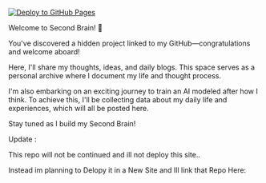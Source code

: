 [![Deploy to GitHub Pages](https://github.com/kvnlabs/Second-Brain/actions/workflows/cl.yml/badge.svg)](https://github.com/kvnlabs/Second-Brain/actions/workflows/cl.yml)

Welcome to Second Brain! 🎉

You've discovered a hidden project linked to my GitHub—congratulations and welcome aboard!

Here, I'll share my thoughts, ideas, and daily blogs. This space serves as a personal archive where I document my life and thought process.

I'm also embarking on an exciting journey to train an AI modeled after how I think. To achieve this, I'll be collecting data about my daily life and experiences, which will all be posted here.

Stay tuned as I build my Second Brain!

Update :

This repo will not be continued and ill not deploy this site..

Instead im planning to Delopy it in a New Site and Ill link that Repo Here: 
